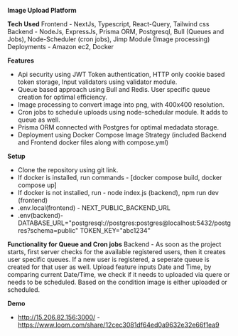 **Image Upload Platform** 

**Tech Used**
Frontend - NextJs, Typescript, React-Query, Tailwind css
Backend - NodeJs, ExpressJs, Prisma ORM, Postgresql, Bull (Queues and Jobs), Node-Scheduler (cron jobs), Jimp Module (Image processing)
Deployments - Amazon ec2, Docker

**Features**
- Api security using JWT Token authentication, HTTP only cookie based token storage, Input validators using validator module.
- Queue based approach using Bull and Redis. User specific queue creation for optimal efficiency.
- Image processing to convert image into png, with 400x400 resolution.
- Cron jobs to schedule uploads using node-schedular module. It adds to queue as well.
- Prisma ORM connected with Postgres for optimal medadata storage.
- Deployment using Docker Compose Image Strategy (included Backend and Frontend docker files along with compose.yml)
  
**Setup**
- Clone the repository using git link.
- If docker is installed, run commands - [docker compose build, docker compose up]
- If docker is not installed, run - node index.js (backend), npm run dev (frontend)
- .env.local(frontend) - NEXT_PUBLIC_BACKEND_URL
- .env(backend)-
DATABASE_URL="postgresql://postgres:postgres@localhost:5432/postgres?schema=public"
TOKEN_KEY="abc1234"

**Functionality for Queue and Cron jobs**
Backend -
As soon as the project starts, first server checks for the available registered users, then it creates user specific queues.
If a new user is registered, a seperate queue is created for that user as well.
Upload feature inputs Date and Time, by comparing current Date/Time, we check if it needs to uploaded via quere or needs to be scheduled.
Based on the condition image is either uploaded or scheduled.

**Demo**
- http://15.206.82.156:3000/ - https://www.loom.com/share/12cec3081df64ed0a9632e32e66f1ea9
